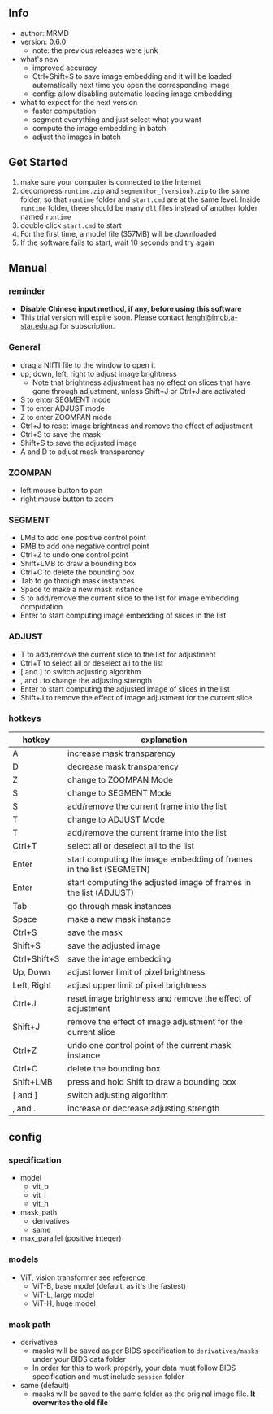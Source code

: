## Info
- author: MRMD
- version: 0.6.0
    - note: the previous releases were junk
- what's new
    - improved accuracy
    - Ctrl+Shift+S to save image embedding and it will be loaded automatically next time you open the corresponding image
    - config: allow disabling automatic loading image embedding
- what to expect for the next version
    - faster computation
    - segment everything and just select what you want
    - compute the image embedding in batch
    - adjust the images in batch

## Get Started
1. make sure your computer is connected to the Internet
2. decompress `runtime.zip` and `segmenthor_{version}.zip` to the same folder, so that `runtime` folder and `start.cmd` are at the same level. Inside `runtime` folder, there should be many `dll` files instead of another folder named `runtime`
3. double click `start.cmd` to start
4. For the first time, a model file (357MB) will be downloaded
5. If the software fails to start, wait 10 seconds and try again

## Manual
### reminder
- **Disable Chinese input method, if any, before using this software**
- This trial version will expire soon. Please contact fengh@imcb.a-star.edu.sg for subscription.

### General
- drag a NIfTI file to the window to open it
- up, down, left, right to adjust image brightness
    - Note that brightness adjustment has no effect on slices that have gone through adjustment, unless Shift+J or Ctrl+J are activated
- S to enter SEGMENT mode
- T to enter ADJUST mode
- Z to enter ZOOMPAN mode
- Ctrl+J to reset image brightness and remove the effect of adjustment
- Ctrl+S to save the mask
- Shift+S to save the adjusted image
- A and D to adjust mask transparency

### ZOOMPAN
- left mouse button to pan
- right mouse button to zoom

### SEGMENT
- LMB to add one positive control point
- RMB to add one negative control point
- Ctrl+Z to undo one control point
- Shift+LMB to draw a bounding box
- Ctrl+C to delete the bounding box
- Tab to go through mask instances
- Space to make a new mask instance
- S to add/remove the current slice to the list for image embedding computation
- Enter to start computing image embedding of slices in the list

### ADJUST
- T to add/remove the current slice to the list for adjustment
- Ctrl+T to select all or deselect all to the list
- [ and ] to switch adjusting algorithm
- , and . to change the adjusting strength 
- Enter to start computing the adjusted image of slices in the list
- Shift+J to remove the effect of image adjustment for the current slice

### hotkeys
| hotkey       | explanation                                                         |
| ------------ | ------------------------------------------------------------------- |
| A            | increase mask transparency                                          |
| D            | decrease mask transparency                                          |
| Z            | change to ZOOMPAN Mode                                              |
| S            | change to SEGMENT Mode                                              |
| S            | add/remove the current frame into the list                          |
| T            | change to ADJUST Mode                                               |
| T            | add/remove the current frame into the list                          |
| Ctrl+T       | select all or deselect all to the list                              |
| Enter        | start computing the image embedding of frames in the list (SEGMETN) |
| Enter        | start computing the adjusted image of frames in the list (ADJUST)   |
| Tab          | go through mask instances                                           |
| Space        | make a new mask instance                                            |
| Ctrl+S       | save the mask                                                       |
| Shift+S      | save the adjusted image                                             |
| Ctrl+Shift+S | save the image embedding                                            |
| Up, Down     | adjust lower limit of pixel brightness                              |
| Left, Right  | adjust upper limit of pixel brightness                              |
| Ctrl+J       | reset image brightness and remove the effect of adjustment          |
| Shift+J      | remove the effect of image adjustment for the current slice         |
| Ctrl+Z       | undo one control point of the current mask instance                 |
| Ctrl+C       | delete the bounding box                                             |
| Shift+LMB    | press and hold Shift to draw a bounding box                         |
| [ and ]      | switch adjusting algorithm                                          |
| , and .      | increase or decrease adjusting strength                             |
## config
### specification
- model
    - vit_b
    - vit_l
    - vit_h
- mask_path
    - derivatives
    - same
- max_parallel (positive integer)

### models
- ViT, vision transformer see [reference](http://arxiv.org/abs/2010.11929)
    - ViT-B, base model (default, as it's the fastest)
    - ViT-L, large model
    - ViT-H, huge model

### mask path
- derivatives
    - masks will be saved as per BIDS specification to `derivatives/masks` under your BIDS data folder
    - In order for this to work properly, your data must follow BIDS specification and must include `session` folder
- same (default)
    - masks will be saved to the same folder as the original image file. **It overwrites the old file**